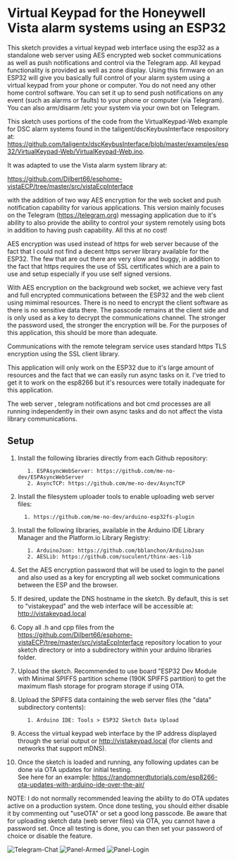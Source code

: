  # Virtual Keypad for the Honeywell Vista alarm systems using an ESP32
 
 This sketch provides a virtual keypad web interface using the esp32 as a standalone web server using AES encrypted web socket communications as well as push notifications and control via the Telegram app. All keypad functionality is provided as well as zone display.  Using this firmware on an ESP32 will give you basically full control of your alarm system using a virtual keypad from your phone or computer.  You do not need any other home control software.  You can set it up to send push notifications on any event (such as alarms or faults)  to your phone or computer (via Telegram).  You can also arm/disarm /etc your system via your own bot on Telegram.
 
 This sketch uses portions of the code from the VirtualKeypad-Web example for DSC alarm systems found in the taligent/dscKeybusInterface respository at:  https://github.com/taligentx/dscKeybusInterface/blob/master/examples/esp32/VirtualKeypad-Web/VirtualKeypad-Web.ino.
 
 It was adapted to use the Vista alarm system library at: 
 
 https://github.com/Dilbert66/esphome-vistaECP/tree/master/src/vistaEcpInterface 
 
 with the addition of two way AES encryption for the web socket and push notification capability for various applications. This version mainly focuses on the Telegram (https://telegram.org) messaging application due to it's ability to also provide the ability to control your system remotely using bots in addition to having push capability.  All this at no cost!
    
AES encryption was used instead of https  for web server because of the fact that I could not find a decent https server library available for the ESP32.  The few that are out there are very slow and buggy, in addition to the fact that https requires the use of SSL certificates which are a pain to use and setup especially if you use self signed versions.
    
 With AES encryption on the background web socket, we achieve very fast and full encrypted communications between the ESP32 and the web client using mimimal resources.  There is no need to encrypt the client software as there is no sensitive data there.  The passcode remains at the client side and is only used as a key to decrypt the communications channel.  The stronger the password used, the stronger the encryption will be.  For the purposes of this application, this should be more than adequate. 
    
Communications with the remote telegram service uses standard https TLS encryption using the SSL client library.
    
This application will only work on the ESP32 due to it's large amount of resources and the fact that we can easily run async tasks on it.  I've tried to get it to work on the esp8266 but it's resources were totally inadequate for this application.
    
 The web server , telegram notifications and bot cmd processes are all running independently in their own async tasks and do not affect the vista library communications.
 
## Setup

1. Install the following libraries directly from each Github repository:
 
          1. ESPAsyncWebServer: https://github.com/me-no-dev/ESPAsyncWebServer
          2. AsyncTCP: https://github.com/me-no-dev/AsyncTCP

2. Install the filesystem uploader tools to enable uploading web server files:

         1. https://github.com/me-no-dev/arduino-esp32fs-plugin

 
3. Install the following libraries, available in the Arduino IDE Library Manager and the Platform.io Library Registry:

          1. ArduinoJson: https://github.com/bblanchon/ArduinoJson
          2. AESLib: https://github.com/suculent/thinx-aes-lib

4. Set the AES encryption password that will be used to login to the panel and also used as a key for encrypting all web socket communications between the ESP and the browser.
 
5. If desired, update the DNS hostname in the sketch.  By default, this is set to "vistakeypad" and the web interface will be accessible at: http://vistakeypad.local
       
6. Copy all .h and cpp files from the https://github.com/Dilbert66/esphome-vistaECP/tree/master/src/vistaEcpInterface  repository location to your sketch directory or into a subdirectory within your arduino libraries folder.
 
7. Upload the sketch. Recommended to use board "ESP32 Dev Module with Minimal SPIFFS partition scheme (190K SPIFFS   partition) to get the maximum flash storage for program storage if using OTA.
       
 
8. Upload the SPIFFS data containing the web server files (the "data" subdirectory contents):

          1. Arduino IDE: Tools > ESP32 Sketch Data Upload
 
9. Access the virtual keypad web interface by the IP address displayed through the serial output or http://vistakeypad.local (for clients and networks that support mDNS).
 
10. Once the sketch is loaded and running, any following updates can be done via OTA updates for initial testing.  
    See here for an example:  https://randomnerdtutorials.com/esp8266-ota-updates-with-arduino-ide-over-the-air/
        
NOTE: I do not normally recommended leaving the ability to do OTA updates active on a production system. Once done testing, you should either disable it by commenting out "useOTA" or set a good long passcode.
Be aware that for uploading sketch data (web server files) via OTA, you cannot have a password set. Once all testing is done, you can then set your password of choice or disable the feature. 
     

 
 ![Telegram-Chat](https://user-images.githubusercontent.com/7193213/152043067-8921be0e-4cba-4985-8edb-0003a77ed149.png)
![Panel-Armed](https://user-images.githubusercontent.com/7193213/152043070-dae6e684-e9e4-4dec-932f-711ffa7c2035.png)
![Panel-Login](https://user-images.githubusercontent.com/7193213/152043071-3ce4df29-099c-4fdc-b382-b7058abccfb9.png)
